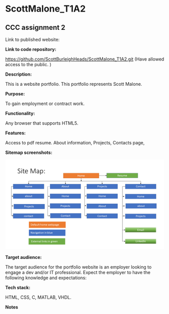 # ScottMalone_T1A2
## CCC assignment 2 

Link to published website:

**Link to code repository:**

https://github.com/ScottBurleighHeads/ScottMalone_T1A2.git (Have allowed access to the public. )

**Description:**

This is a website portfolio. This portfolio represents Scott Malone. 

**Purpose:** 

To gain employment or contract work.

**Functionality:** 

Any browser that supports HTML5.

**Features:** 

Access to pdf resume. About information, Projects, Contacts page,

**Sitemap screenshots:**

![Sitemap Update](docs/SitemapUpdate.png)

**Target audience:** 

The target audience for the portfolio website is an employer looking to engage a dev and/or IT professional. Expect the employer to have the following knowledge and expectations:

**Tech stack:** 

HTML, CSS, C, MATLAB, VHDL.

**Notes**





